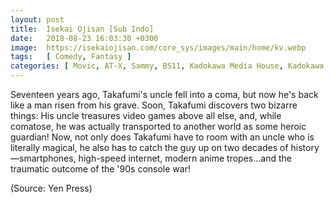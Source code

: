 ```yaml
---
layout: post
title:  Isekai Ojisan [Sub Indo]
date:   2018-08-23 16:03:30 +0300
image:  https://isekaiojisan.com/core_sys/images/main/home/kv.webp
tags:   [ Comedy, Fantasy ]
categories: [ Movic, AT-X, Sammy, BS11, Kadokawa Media House, Kadokawa ]
---
```

Seventeen years ago, Takafumi's uncle fell into a coma, but now he's back like a man risen from his grave. Soon, Takafumi discovers two bizarre things: His uncle treasures video games above all else, and, while comatose, he was actually transported to another world as some heroic guardian! Now, not only does Takafumi have to room with an uncle who is literally magical, he also has to catch the guy up on two decades of history—smartphones, high-speed internet, modern anime tropes...and the traumatic outcome of the '90s console war!

(Source: Yen Press)
